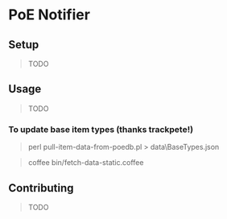 # PoE Notifier

## Setup

> TODO


## Usage

> TODO

### To update base item types (thanks trackpete!)

> perl pull-item-data-from-poedb.pl > data\BaseTypes.json

> coffee bin/fetch-data-static.coffee

## Contributing

> TODO

